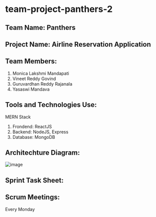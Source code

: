 # team-project-panthers-2

## Team Name: Panthers

## Project Name: Airline Reservation Application

## Team Members:

1. Monica Lakshmi Mandapati
2. Vineet Reddy Govind 
3. Guruvardhan Reddy Rajanala 
4. Yasaswi Mandava 

## Tools and Technologies Use:

MERN Stack 

1. Frondend: ReactJS
2. Backend: NodeJS, Express
3. Database: MongoDB

## Architechture Diagram:
![image](https://user-images.githubusercontent.com/91310893/143941880-83c60ba8-a766-4b8b-9183-ef185afb6e73.png)

## Sprint Task Sheet:

## Scrum Meetings:
Every Monday






